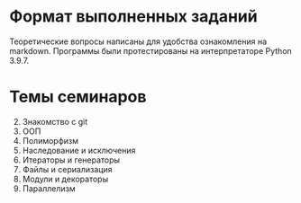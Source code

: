 # Формат выполненных заданий
Теоретические вопросы написаны для удобства ознакомления на markdown.
Программы были протестированы на интерпретаторе Python 3.9.7.

# Темы семинаров
2. Знакомство с git
3. ООП
4. Полиморфизм
5. Наследование и исключения
6. Итераторы и генераторы
7. Файлы и сериализация
8. Модули и декораторы
9. Параллелизм
